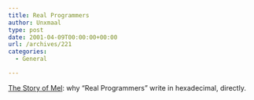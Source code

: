 ```yaml
---
title: Real Programmers
author: Unxmaal
type: post
date: 2001-04-09T00:00:00+00:00
url: /archives/221
categories:
  - General

---
```

<A HREF="http://www.tuxedo.org/~esr/jargon/html/The-Story-of-Mel.html">The Story of Mel</A>: why &#8220;Real Programmers&#8221; write in hexadecimal, directly.